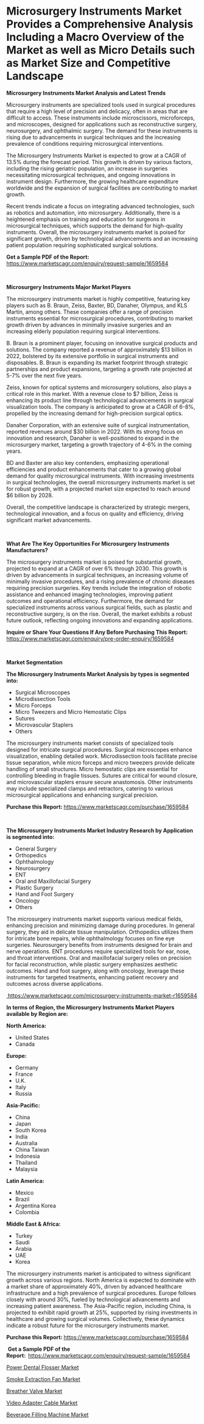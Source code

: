 <p><h1>Microsurgery Instruments Market Provides a Comprehensive Analysis Including a Macro Overview of the Market as well as Micro Details such as Market Size and Competitive Landscape</h1></p><p><strong>Microsurgery Instruments Market Analysis and Latest Trends</strong></p>
<p><p>Microsurgery instruments are specialized tools used in surgical procedures that require a high level of precision and delicacy, often in areas that are difficult to access. These instruments include microscissors, microforceps, and microscopes, designed for applications such as reconstructive surgery, neurosurgery, and ophthalmic surgery. The demand for these instruments is rising due to advancements in surgical techniques and the increasing prevalence of conditions requiring microsurgical interventions.</p><p>The Microsurgery Instruments Market is expected to grow at a CAGR of 13.5% during the forecast period. This growth is driven by various factors, including the rising geriatric population, an increase in surgeries necessitating microsurgical techniques, and ongoing innovations in instrument design. Furthermore, the growing healthcare expenditure worldwide and the expansion of surgical facilities are contributing to market growth.</p><p>Recent trends indicate a focus on integrating advanced technologies, such as robotics and automation, into microsurgery. Additionally, there is a heightened emphasis on training and education for surgeons in microsurgical techniques, which supports the demand for high-quality instruments. Overall, the microsurgery instruments market is poised for significant growth, driven by technological advancements and an increasing patient population requiring sophisticated surgical solutions.</p></p>
<p><strong>Get a Sample PDF of the Report:&nbsp;</strong> <a href="https://www.marketscagr.com/enquiry/request-sample/1659584?utm_campaign=1278&utm_medium=2&utm_source=Github&utm_content=ia&utm_term=28092024&utm_id=microsurgery-instruments">https://www.marketscagr.com/enquiry/request-sample/1659584</a></p>
<p>&nbsp;</p>
<p><strong>Microsurgery Instruments Major Market Players</strong></p>
<p><p>The microsurgery instruments market is highly competitive, featuring key players such as B. Braun, Zeiss, Baxter, BD, Danaher, Olympus, and KLS Martin, among others. These companies offer a range of precision instruments essential for microsurgical procedures, contributing to market growth driven by advances in minimally invasive surgeries and an increasing elderly population requiring surgical interventions.</p><p>B. Braun is a prominent player, focusing on innovative surgical products and solutions. The company reported a revenue of approximately $13 billion in 2022, bolstered by its extensive portfolio in surgical instruments and disposables. B. Braun is expanding its market footprint through strategic partnerships and product expansions, targeting a growth rate projected at 5-7% over the next five years.</p><p>Zeiss, known for optical systems and microsurgery solutions, also plays a critical role in this market. With a revenue close to $7 billion, Zeiss is enhancing its product line through technological advancements in surgical visualization tools. The company is anticipated to grow at a CAGR of 6-8%, propelled by the increasing demand for high-precision surgical optics.</p><p>Danaher Corporation, with an extensive suite of surgical instrumentation, reported revenues around $30 billion in 2022. With its strong focus on innovation and research, Danaher is well-positioned to expand in the microsurgery market, targeting a growth trajectory of 4-6% in the coming years.</p><p>BD and Baxter are also key contenders, emphasizing operational efficiencies and product enhancements that cater to a growing global demand for quality microsurgical instruments. With increasing investments in surgical technologies, the overall microsurgery instruments market is set for robust growth, with a projected market size expected to reach around $6 billion by 2028. </p><p>Overall, the competitive landscape is characterized by strategic mergers, technological innovation, and a focus on quality and efficiency, driving significant market advancements.</p></p>
<p>&nbsp;</p>
<p><strong>What Are The Key Opportunities For Microsurgery Instruments Manufacturers?</strong></p>
<p><p>The microsurgery instruments market is poised for substantial growth, projected to expand at a CAGR of over 6% through 2030. This growth is driven by advancements in surgical techniques, an increasing volume of minimally invasive procedures, and a rising prevalence of chronic diseases requiring precision surgeries. Key trends include the integration of robotic assistance and enhanced imaging technologies, improving patient outcomes and operational efficiency. Furthermore, the demand for specialized instruments across various surgical fields, such as plastic and reconstructive surgery, is on the rise. Overall, the market exhibits a robust future outlook, reflecting ongoing innovations and expanding applications.</p></p>
<p><strong>Inquire or Share Your Questions If Any Before Purchasing This Report:</strong> <a href="https://www.marketscagr.com/enquiry/pre-order-enquiry/1659584?utm_campaign=1278&utm_medium=2&utm_source=Github&utm_content=ia&utm_term=28092024&utm_id=microsurgery-instruments">https://www.marketscagr.com/enquiry/pre-order-enquiry/1659584</a></p>
<p>&nbsp;</p>
<p><strong>Market Segmentation</strong></p>
<p><strong>The Microsurgery Instruments Market Analysis by types is segmented into:</strong></p>
<p><ul><li>Surgical Microscopes</li><li>Microdissection Tools</li><li>Micro Forceps</li><li>Micro Tweezers and Micro Hemostatic Clips</li><li>Sutures</li><li>Microvascular Staplers</li><li>Others</li></ul></p>
<p><p>The microsurgery instruments market consists of specialized tools designed for intricate surgical procedures. Surgical microscopes enhance visualization, enabling detailed work. Microdissection tools facilitate precise tissue separation, while micro forceps and micro tweezers provide delicate handling of small structures. Micro hemostatic clips are essential for controlling bleeding in fragile tissues. Sutures are critical for wound closure, and microvascular staplers ensure secure anastomosis. Other instruments may include specialized clamps and retractors, catering to various microsurgical applications and enhancing surgical precision.</p></p>
<p><strong>Purchase this Report:&nbsp;</strong><a href="https://www.marketscagr.com/purchase/1659584?utm_campaign=1278&utm_medium=2&utm_source=Github&utm_content=ia&utm_term=28092024&utm_id=microsurgery-instruments">https://www.marketscagr.com/purchase/1659584</a></p>
<p>&nbsp;</p>
<p><strong>The Microsurgery Instruments Market Industry Research by Application is segmented into:</strong></p>
<p><ul><li>General Surgery</li><li>Orthopedics</li><li>Ophthalmology</li><li>Neurosurgery</li><li>ENT</li><li>Oral and Maxillofacial Surgery</li><li>Plastic Surgery</li><li>Hand and Foot Surgery</li><li>Oncology</li><li>Others</li></ul></p>
<p><p>The microsurgery instruments market supports various medical fields, enhancing precision and minimizing damage during procedures. In general surgery, they aid in delicate tissue manipulation. Orthopedics utilizes them for intricate bone repairs, while ophthalmology focuses on fine eye surgeries. Neurosurgery benefits from instruments designed for brain and nerve operations. ENT procedures require specialized tools for ear, nose, and throat interventions. Oral and maxillofacial surgery relies on precision for facial reconstruction, while plastic surgery emphasizes aesthetic outcomes. Hand and foot surgery, along with oncology, leverage these instruments for targeted treatments, enhancing patient recovery and outcomes across diverse applications.</p></p>
<p><a href="https://www.marketscagr.com/microsurgery-instruments-market-r1659584?utm_campaign=1278&utm_medium=2&utm_source=Github&utm_content=ia&utm_term=28092024&utm_id=microsurgery-instruments">&nbsp;https://www.marketscagr.com/microsurgery-instruments-market-r1659584</a></p>
<p><strong>In terms of Region, the Microsurgery Instruments Market Players available by Region are:</strong></p>
<p>
    <p> <strong> North America: </strong>
        <ul>
            <li>United States</li>
            <li>Canada</li>
        </ul>
        </p> 
    <p> <strong> Europe: </strong>
        <ul>
            <li>Germany</li>
            <li>France</li>
            <li>U.K.</li>
            <li>Italy</li>
            <li>Russia</li>
        </ul>
        </p> 
    <p> <strong> Asia-Pacific: </strong>
        <ul>
            <li>China</li>
            <li>Japan</li>
            <li>South Korea</li>
            <li>India</li>
            <li>Australia</li>
            <li>China Taiwan</li>
            <li>Indonesia</li>
            <li>Thailand</li>
            <li>Malaysia</li>
        </ul>
        </p> 
    <p> <strong> Latin America: </strong>
        <ul>
            <li>Mexico</li>
            <li>Brazil</li>
            <li>Argentina Korea</li>
            <li>Colombia</li>
        </ul>
        </p> 
    <p> <strong> Middle East & Africa: </strong>
        <ul>
            <li>Turkey</li>
            <li>Saudi</li>
            <li>Arabia</li>
            <li>UAE</li>
            <li>Korea</li>
        </ul>
    </p>
    </p>
<p><p>The microsurgery instruments market is anticipated to witness significant growth across various regions. North America is expected to dominate with a market share of approximately 40%, driven by advanced healthcare infrastructure and a high prevalence of surgical procedures. Europe follows closely with around 30%, fueled by technological advancements and increasing patient awareness. The Asia-Pacific region, including China, is projected to exhibit rapid growth at 25%, supported by rising investments in healthcare and growing surgical volumes. Collectively, these dynamics indicate a robust future for the microsurgery instruments market.</p></p>
<p><strong>Purchase this Report: </strong><a href="https://www.marketscagr.com/purchase/1659584?utm_campaign=1278&utm_medium=2&utm_source=Github&utm_content=ia&utm_term=28092024&utm_id=microsurgery-instruments">https://www.marketscagr.com/purchase/1659584</a></p>
<p>&nbsp;<strong>Get a Sample PDF of the Report:&nbsp;&nbsp;</strong><a href="https://www.marketscagr.com/enquiry/request-sample/1659584?utm_campaign=1278&utm_medium=2&utm_source=Github&utm_content=ia&utm_term=28092024&utm_id=microsurgery-instruments">https://www.marketscagr.com/enquiry/request-sample/1659584</a></p>
<p><strong></strong></p>
<p><p><a href="https://issuu.com/reportprime-2/docs/power-dental-flosser-market-size-20_73e432fe791998?utm_campaign=1278&utm_medium=2&utm_source=Github&utm_content=ia&utm_term=28092024&utm_id=microsurgery-instruments">Power Dental Flosser Market</a></p><p><a href="https://www.linkedin.com/pulse/what-innovations-market-trends-shaping-smoke-extraction-fan-8dzbf?utm_campaign=1278&utm_medium=2&utm_source=Github&utm_content=ia&utm_term=28092024&utm_id=microsurgery-instruments">Smoke Extraction Fan Market</a></p><p><a href="https://www.linkedin.com/pulse/emerging-opportunities-challenges-global-breather-valve-o4off?utm_campaign=1278&utm_medium=2&utm_source=Github&utm_content=ia&utm_term=28092024&utm_id=microsurgery-instruments">Breather Valve Market</a></p><p><a href="https://issuu.com/reportprime-2/docs/video-adapter-cable-market-size-203_49dc0089713a70?utm_campaign=1278&utm_medium=2&utm_source=Github&utm_content=ia&utm_term=28092024&utm_id=microsurgery-instruments">Video Adapter Cable Market</a></p><p><a href="https://www.linkedin.com/pulse/beverage-filling-machine-market-share-size-trends-industry-btruf?utm_campaign=1278&utm_medium=2&utm_source=Github&utm_content=ia&utm_term=28092024&utm_id=microsurgery-instruments">Beverage Filling Machine Market</a></p></p>